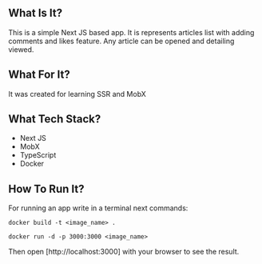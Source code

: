 ## What Is It?
This is a simple Next JS based app. It is represents articles list with adding comments and likes feature. Any article can be opened and detailing viewed.
## What For It?
It was created for learning SSR and MobX
## What Tech Stack?
* Next JS
* MobX
* TypeScript
* Docker
## How To Run It?
For running an app write in a terminal next commands:
```
docker build -t <image_name> .
```
```
docker run -d -p 3000:3000 <image_name>
```

Then open [http://localhost:3000] with your browser to see the result.
